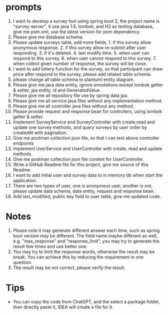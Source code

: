 # prompts

1. I want to develop a survey tool using spring boot 2, the project name is "survey-server", it use java 1.8, lombok, and H2 as testing database, give me pom.xml, use the latest version for pom dependency.
2. Please give me database schema.
3. Please update surveys table, add more fields, 1. if this survey allow anonymous response. 2. if this survey allow re-submit after user responding. 3. if it's deleted. 4. last modify time. 5. when user can respond to this survey. 6. when user cannot respond to this survey. 7. when collect given number of response, the survey will be close.
4. I want to add lottery function for the survey, so that participant can draw price after respond to the survey, please add related table schema.
5. please change all table schema to plantuml entity diagram.
6. Please give me java data entity, ignore annotations except lombok getter & setter, jpa entity, id and GeneratedValue.
7. Please give me all repository file use by spring data jpa. 
8. Please give me all service java files without any implementation method.
9. Please give me all controller java files without any method.
10. Please provide request and response bean for controllers, using lombok getter & setter.
11. Implement SurveyService and SurveyController with create,read and update one survey methods, and query surveys by user order by createdAt with pagination.
12. Give me postman collection json file, so that I can test above controller endpoints
13. Implement UserService and UserController with create, read and update methods.
14. Give me postman collection json file content for UserController.
15. Write a GitHub Readme file for this project, give me source of this Readme.
16. I want to add initial user and survey data to in memory db when start the application.
17. There are two types of user, one is anonymous user, another is not, please update data schema, data entity, request and response bean.
18. Add last_modified, public key field to user table, give me updated code.

# Notes
1. Please note it may generate different answer each time, such as spring boot version may be different. The field name maybe different as well, e.g. "max_response" and "response_limit", you may try to generate the result few times and use better one.
2. You may try to limit the response words, otherwise the result may be break. You can achieve this by reducing the requirement in one question.
3. The result may be not correct, please verify the result.

# Tips
* You can copy the code from ChatGPT, and the select a package folder, then directly paste it, IDEA will create a file for it.
